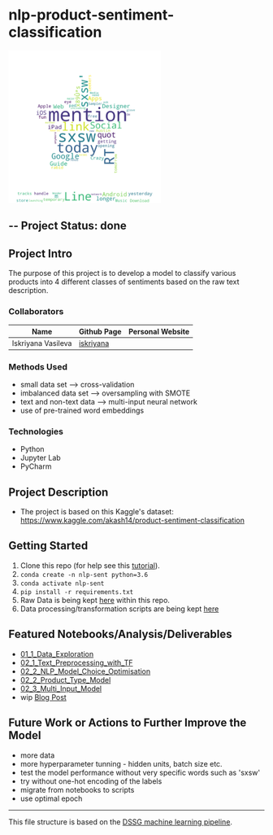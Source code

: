 # nlp-product-sentiment-classification

<img class="irc_mi" src="https://github.com/Iskriyana/nlp-product-sentiment-classification/blob/master/notebooks/01_exploration/text_star.png" data-atf="0" width="300" height="300" style=""/></a>

## -- Project Status: done

## Project Intro
The purpose of this project is to develop a model to classify various products into 4 different classes of sentiments based on the raw text description.


### Collaborators
|Name               |  Github Page                              |  Personal Website  |
|-------------------|-------------------------------------------|--------------------|
|Iskriyana Vasileva | [iskriyana](https://github.com/Iskriyana) |

### Methods Used
* small data set --> cross-validation 
* imbalanced data set --> oversampling with SMOTE
* text and non-text data --> multi-input neural network
* use of pre-trained word embeddings

### Technologies
* Python
* Jupyter Lab
* PyCharm

## Project Description
* The project is based on this Kaggle's dataset: https://www.kaggle.com/akash14/product-sentiment-classification


## Getting Started

1. Clone this repo (for help see this [tutorial](https://help.github.com/articles/cloning-a-repository/)).
2. `conda create -n nlp-sent python=3.6`
3. `conda activate nlp-sent`
4. `pip install -r requirements.txt`
5. Raw Data is being kept [here](https://github.com/Iskriyana/nlp-product-sentiment-classification/tree/master/data/01_raw) within this repo.
6. Data processing/transformation scripts are being kept [here](https://github.com/Iskriyana/nlp-product-sentiment-classification/tree/master/notebooks/02_processing)

## Featured Notebooks/Analysis/Deliverables
* [01_1_Data_Exploration](https://github.com/Iskriyana/nlp-product-sentiment-classification/blob/master/notebooks/01_exploration/01_1_Data_Exploration.ipynb)
* [02_1_Text_Preprocessing_with_TF](https://github.com/Iskriyana/nlp-product-sentiment-classification/blob/master/notebooks/02_processing/02_1_Text_Preprocessing_with_TF.ipynb)
* [02_2_NLP_Model_Choice_Optimisation](https://github.com/Iskriyana/nlp-product-sentiment-classification/blob/master/notebooks/02_processing/02_2_NLP_Model_Choice_Optimisation.ipynb)
* [02_2_Product_Type_Model](https://github.com/Iskriyana/nlp-product-sentiment-classification/blob/master/notebooks/02_processing/02_2_Product_Type_Model.ipynb)
* [02_3_Multi_Input_Model](https://github.com/Iskriyana/nlp-product-sentiment-classification/blob/master/notebooks/02_processing/02_3_Multi_Input_Model.ipynb)
* wip [Blog Post](#)

## Future Work or Actions to Further Improve the Model
* more data
* more hyperparameter tunning  - hidden units, batch size etc. 
* test the model performance without very specific words such as  'sxsw'
* try without one-hot encoding of the labels
* migrate from notebooks to scripts
* use optimal epoch
---

This file structure is based on the [DSSG machine learning pipeline](https://github.com/dssg/hitchhikers-guide/tree/master/sources/curriculum/0_before_you_start/pipelines-and-project-workflow).

